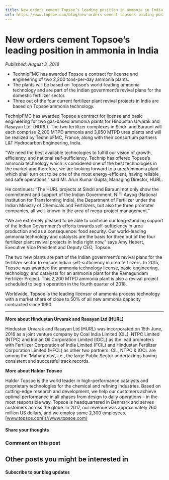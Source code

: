 ```yaml
---
title: New orders cement Topsoe’s leading position in ammonia in India
url: https://www.topsoe.com/blog/new-orders-cement-topsoes-leading-position-in-ammonia-in-india#main-content
---
```


# New orders cement Topsoe’s leading position in ammonia in India

*Published: August 3, 2018*

- TechnipFMC has awarded Topsoe a contract for license and engineering of two 2,200 tons-per-day ammonia plants.
- The plants will be based on Topsoe’s world-leading ammonia technology and are part of the Indian government’s revival plans for the domestic fertilizer sector.
- Three out of the four current fertilizer plant revival projects in India are based on Topsoe ammonia technology.

TechnipFMC has awarded Topsoe a contract for license and basic engineering for two gas-based ammonia plants for Hindustan Urvarak and Rasayan Ltd. (HURL). The two fertilizer complexes in Sindri and Barauni will each comprise 2,200 MTPD ammonia and 3,850 MTPD urea plants and will be realized by TechnipFMC, France, along with their consortium partners L&T Hydrocarbon Engineering, India.

"We need the best available technologies to fulfill our vision of growth, efficiency, and national self-sufficiency. Technip has offered Topsoe’s ammonia technology which is considered one of the best technologies in the market and therefore, we are looking forward to a urea/ammonia plant which shall turn out to be one of the most energy-efficient, having reliable and safe operations,” said Mr. Arun Kumar Gupta, Managing Director, HURL.

He continues: “The HURL projects at Sindri and Barauni not only show the commitment and support of the Indian Government, NITI Aayog (National Institution for Transforming India), the Department of Fertilizer under the Indian Ministry of Chemicals and Fertilizers, but also the three promoter companies, all well-known in the area of mega-project management.”

“We are extremely pleased to be able to continue our long-standing support of the Indian Government’s efforts towards self-sufficiency in urea production and as a consequence: food security. Our world-leading ammonia technology and catalysts are the basis for three out of the four fertilizer plant revival projects in India right now,” says Amy Hebert, Executive Vice President and Deputy CEO, Topsoe.

The two new plants are part of the Indian government’s revival plans for the fertilizer sector to ensure Indian self-sufficiency in urea fertilizers. In 2015, Topsoe was awarded the ammonia technology license, basic engineering, technology, and catalysts for an ammonia plant for the Ramagundam Fertilizer Project. This 2,200 MTPD ammonia plant is also a revival project scheduled to begin operation in the fourth quarter of 2018.

Worldwide, Topsoe is the leading licensor of ammonia process technology with a market share of close to 50% of all new ammonia capacity contracted since 1990.

****

**More about Hindustan Urvarak and Rasayan Ltd (HURL)**

Hindustan Urvarak and Rasayan Ltd (HURL) was incorporated on 15th June, 2016 as a joint venture company by Coal India Limited (CIL), NTPC Limited (NTPC) and Indian Oil Corporation Limited (IOCL) as the lead promoters with Fertilizer Corporation of India Limited (FCIL) and Hindustan Fertilizer Corporation Limited (HFCL) as other two partners. CIL, NTPC & IOCL are among the ‘Maharatnas’, i.e., the large Public Sector undertakings having consistent and successful track records.

**More about Haldor Topsoe**

Haldor Topsoe is the world leader in high-performance catalysts and proprietary technologies for the chemical and refining industries. Based on cutting-edge research and development, we help our customers achieve optimal performance in all phases from design to daily operations – in the most responsible way. Topsoe is headquartered in Denmark and serves customers across the globe. In 2017, our revenue was approximately 760 million US dollars, and we employ some 2,300 employees.[www.topsoe.com](//www.topsoe.com)

#### Share your thoughts

### Comment on this post

## Other posts you might be interested in

#### Subscribe to our blog updates